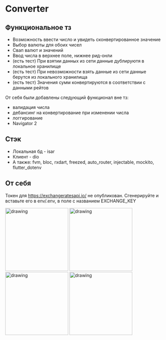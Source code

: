 # Converter

## Функциональное тз
- Возможность ввести число и увидеть сконвертированное значение
- Выбор валюты для обоих чисел
- Свап валют и значений
- Ввод числа в верхнее поле, нижнее рид-онли
- (есть тест) При взятии данных из сети данные дублируютя в локальное хранилище 
- (есть тест) При невозможности взять данные из сети данные берутся из локального хранилища
- (есть тест) Значения сумм конвертируются в соответствии с данными рейтов

От себя были добавлены следующий функционал вне тз:
- валидация числа
- дебансинг на конвертирование при изменении числа
- логгирование
- Navigator 2

## Стэк
- Локальная бд - isar
- Клиент - dio
- А также: fvm, bloc, rxdart, freezed, auto_router, injectable, mockito, flutter_dotenv

## От себя
Токен для https://exchangeratesapi.io/ не опубликован. Сгенерируйте и вставьте его в env/.env, в поле с названием EXCHANGE_KEY

<img src="https://github.com/ChaserVasya/converter/assets/74578917/599098df-a365-4653-a2fc-d30ab8bf5051" alt="drawing" width="200"/>
<img src="https://github.com/ChaserVasya/converter/assets/74578917/2e1ff256-cf26-46c2-abc3-b5f10170423a" alt="drawing" width="200"/>
<img src="https://github.com/ChaserVasya/converter/assets/74578917/608089cc-07e6-4a4f-8b9c-9c65594c3dd2" alt="drawing" width="200"/>
<img src="https://github.com/ChaserVasya/converter/assets/74578917/dd6b034e-465e-4c89-80ec-a26877acdc69" alt="drawing" width="200"/>
